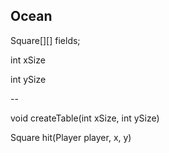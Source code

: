 
Ocean
----
Square[][] fields;

int xSize

int ySize

--

void createTable(int xSize, int ySize)

Square hit(Player player, x, y)
